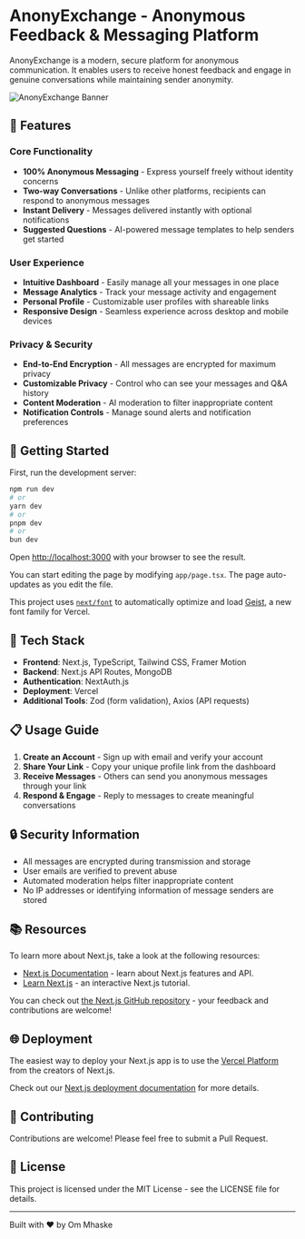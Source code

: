 # AnonyExchange - Anonymous Feedback & Messaging Platform

AnonyExchange is a modern, secure platform for anonymous communication. It enables users to receive honest feedback and engage in genuine conversations while maintaining sender anonymity.

<img alt="AnonyExchange Banner" src="https://placeholder-for-banner-image.com/">

## 🌟 Features

### Core Functionality
- **100% Anonymous Messaging** - Express yourself freely without identity concerns
- **Two-way Conversations** - Unlike other platforms, recipients can respond to anonymous messages
- **Instant Delivery** - Messages delivered instantly with optional notifications
- **Suggested Questions** - AI-powered message templates to help senders get started

### User Experience
- **Intuitive Dashboard** - Easily manage all your messages in one place
- **Message Analytics** - Track your message activity and engagement
- **Personal Profile** - Customizable user profiles with shareable links
- **Responsive Design** - Seamless experience across desktop and mobile devices

### Privacy & Security
- **End-to-End Encryption** - All messages are encrypted for maximum privacy
- **Customizable Privacy** - Control who can see your messages and Q&A history
- **Content Moderation** - AI moderation to filter inappropriate content
- **Notification Controls** - Manage sound alerts and notification preferences

## 🚀 Getting Started

First, run the development server:

```bash
npm run dev
# or
yarn dev
# or
pnpm dev
# or
bun dev
```

Open [http://localhost:3000](http://localhost:3000) with your browser to see the result.

You can start editing the page by modifying `app/page.tsx`. The page auto-updates as you edit the file.

This project uses [`next/font`](https://nextjs.org/docs/app/building-your-application/optimizing/fonts) to automatically optimize and load [Geist](https://vercel.com/font), a new font family for Vercel.

## 🔧 Tech Stack

- **Frontend**: Next.js, TypeScript, Tailwind CSS, Framer Motion
- **Backend**: Next.js API Routes, MongoDB
- **Authentication**: NextAuth.js
- **Deployment**: Vercel
- **Additional Tools**: Zod (form validation), Axios (API requests)

## 📋 Usage Guide

1. **Create an Account** - Sign up with email and verify your account
2. **Share Your Link** - Copy your unique profile link from the dashboard
3. **Receive Messages** - Others can send you anonymous messages through your link
4. **Respond & Engage** - Reply to messages to create meaningful conversations

## 🔒 Security Information

- All messages are encrypted during transmission and storage
- User emails are verified to prevent abuse
- Automated moderation helps filter inappropriate content
- No IP addresses or identifying information of message senders are stored

## 📚 Resources

To learn more about Next.js, take a look at the following resources:

- [Next.js Documentation](https://nextjs.org/docs) - learn about Next.js features and API.
- [Learn Next.js](https://nextjs.org/learn) - an interactive Next.js tutorial.

You can check out [the Next.js GitHub repository](https://github.com/vercel/next.js) - your feedback and contributions are welcome!

## 🌐 Deployment

The easiest way to deploy your Next.js app is to use the [Vercel Platform](https://vercel.com/new?utm_medium=default-template&filter=next.js&utm_source=create-next-app&utm_campaign=create-next-app-readme) from the creators of Next.js.

Check out our [Next.js deployment documentation](https://nextjs.org/docs/app/building-your-application/deploying) for more details.

## 🤝 Contributing

Contributions are welcome! Please feel free to submit a Pull Request.

## 📄 License

This project is licensed under the MIT License - see the LICENSE file for details.

---

Built with ❤️ by Om Mhaske
